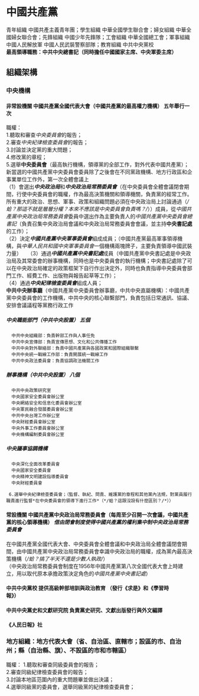 # 中國共產黨
青年組織 中國共產主義青年團；學生組織 中華全國學生聯合會；婦女組織 中華全國婦女聯合會；先鋒組織 中國少年先鋒隊；工會組織 中華全國總工會；軍事組織 中國人民解放軍 中國人民武裝警察部隊；教育組織 中共中央黨校  
**最高領導職務：中共中央總書記（同時擔任中國國家主席、中央軍委主席）**        
## 組織架構   
### 中央機構          
#### 非常設機關 中國共產黨全國代表大會（中國共產黨的最高權力機構） 五年舉行一次  
職權：  
     1.聽取和審查*中央委員會*的報告；  
     2.審查*中央紀律檢查委員會*的報告；  
     3.討論並決定黨的重大問題；  
     4.修改黨的章程；  
     5.選舉**中央委員會**（最高執行機構，領導黨的全部工作，對外代表中國共產黨）；  
     新當選的中國共產黨中央委員會委員除了之後會在不同黨政機構、地方行政區和企事業單位工作外，第一次全體會議上  
     （1）會選出***中央政治局***和***中央政治局常務委員會***（在中央委員會全體會議閉會期間，行使中央委員會的職權，作為最高決策機關和領導機關，負責黨的經常工作。所有重大的政治、思想、軍事、政策和組織問題必須在中央政治局上討論通過（*/蛤？那這不就是層層分權？本來不應該是中央委員會負責嗎？/*））成員，從*中國共產黨中央政治局常務委員會*委員中選出作為主要負責人的*中國共產黨中央委員會總書記*（負責召集中央政治局會議和中央政治局常務委員會會議，並主持**中央書記處**的工作）；  
     （2）決定***中國共產黨中央軍事委員會***組成成員；（中國共產黨最高軍事領導機構，與*中華人民共和國中央軍事委員會*一個機構兩塊牌子，主要負責領導中國武裝力量）    
     （3）通過***中國共產黨中央書記處***成員（中國共產黨中央書記處是中央政治局及其常委會的辦事機構，同時也是中央委員會的執行機構；中央書記處除了可以在中央政治局確定的政策框架下自行作出決定外，同時也負責指導中央委員會部門工作、經費工作、出版物與報告起草等工作）；    
     （4）通過***中央紀律檢查委員會***組成人員；  
     **中共中央辦事廳**（中國共產黨中央委員會辦事廳，中共中央直屬機構）：中國共產黨中央委員會的工作機構，中共中央的核心聯繫部門，負責包括日常通訊、協議、安排會議議程等黨務行政工作  
##### 中央職能部門（中共中央設置） 五個            
      中共中央組織部：負責幹部工作與人事任免  
      中共中央宣傳部：負責宣傳思想、文化和公共傳播工作 
      中共中央對外聯絡部：負責中國共產黨與各國政黨和國際組織聯繫  
      中共中央統一戰線工作部：負責開展統一戰線工作  
      中共中央政法委員會：負責協調政法機關工作            
##### 辦事機構（中共中央設置） 八個
      中共中央政策研究室  
      中央國家安全委員會辦公室  
      中央網絡安全和信息化委員會辦公室  
      中央軍民融合發展委員會辦公室  
      中共中央台灣工作辦公室  
      中央財經委員會辦公室
      中央外事工作委員會辦公室      
      中央機構編制委員會辦公室        
##### 中央議事協調機構  
      中央深化全面改革委員會  
      中央國家安全委員會  
      中央精神文明建設指導委員會  
      中央財經委員會  
      
     6.選舉中央紀律檢查委員會；（監督、執紀、問責、維護黨的章程和其他黨內法規，對黨員履行職責進行監督*在中央委員會的領導下進行工作*（*/蛤？這跟沒設有什麼區別？/*））     
#### 常設機關 中國共產黨中央政治局常務委員會（每周至少召開一次會議，中國共產黨的核心領導機構） *借由閉會制度使得中國共產黨的權利集中制中央政治局常務委員會*               
在中國共產黨全國代表大會、中央委員會全體會議和中央政治局全體會議閉會期間，由中國共產黨中央政治局常務委員會幸識中央政治局的職權，成為黨內最高決策機構（*/蛤？搞了半天不還是少數人執政/*）  
（中央政治局常務委員會制度在1956年中國共產黨第八次全國代表大會上時建立，用以取代原本承擔政策決定角色的*中國共產黨中央書記處*）  
#### 中共中央黨校  提供高級幹部培訓與政治教育 （發行《求是》和《學習時報》）                 
#### 中共中央黨史和文獻研究院  負責黨史研究、文獻出版發行與外文編譯
#### 《人民日報》社
### 地方組織：地方代表大會（省、自治區、直轄市；設區的市、自治州；縣（自治縣、旗）、不設區的市和市轄區）
職權： 
     1.聽取和審查同級委員會的報告；  
     2.審查同級紀律檢查委員會的報告；  
     3.討論本地區范圍內的重大問題畢並做出決議；  
     4.選舉同級黨的委員會，選舉同級黨的紀律檢查委員會；  
     









